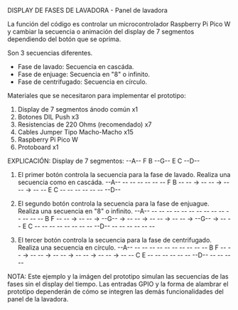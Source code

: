 DISPLAY DE FASES DE LAVADORA - Panel de lavadora

La función del código es controlar un microcontrolador Raspberry Pi Pico W y cambiar la secuencia o animación del display de 7 segmentos dependiendo del botón que se oprima.

Son 3 secuencias diferentes.
- Fase de lavado: Secuencia en cascáda.
- Fase de enjuage: Secuencia en "8" o infinito.
- Fase de centrifugado: Secuencia en círculo.

Materiales que se necesitaron para implementar el prototipo:
1. Display de 7 segmentos ánodo común x1
2. Botones DIL Push x3
3. Resistencias de 220 Ohms (recomendado) x7
4. Cables Jumper Tipo Macho-Macho x15
5. Raspberry Pi Pico W
6. Protoboard x1

EXPLICACIÓN:
Display de 7 segmentos:
  --A--
  F   B
  --G--
  E   C
  --D--

1. El primer botón controla la secuencia para la fase de lavado. Realiza una secuencia como en cascáda.
  --A--    -- --    -- --    -- --
           F   B
  -- -- -> -- -- -> -- -- -> -- --
                    E   C
  -- --    -- --    -- --    --D--

2. El segundo botón controla la secuencia para la fase de enjuague. Realiza una secuencia en "8" o infinito.
  --A--    -- --    -- --    -- --    -- --    -- --    -- --    -- --
               B                                                 F
  -- -- -> -- -- -> --G-- -> -- -- -> -- -- -> -- -- -> --G-- -> -- --
                             E                     C
  -- --    -- --    -- --    -- --    --D--    -- --    -- --    -- --

3. El tercer botón controla la secuencia para la fase de centrifugado. Realiza una secuencia en círculo.
  --A--    -- --    -- --    -- --    -- --    -- --
               B                               F
  -- -- -> -- -- -> -- -- -> -- -- -> -- -- -> -- --
                        C             E
  -- --    -- --    -- --    --D--    -- --    -- --

NOTA: Este ejemplo y la imágen del prototipo simulan las secuencias de las fases sin el display del tiempo. Las entradas GPIO y la forma de alambrar el prototipo dependerán de cómo se integren las demás funcionalidades del panel de la lavadora.